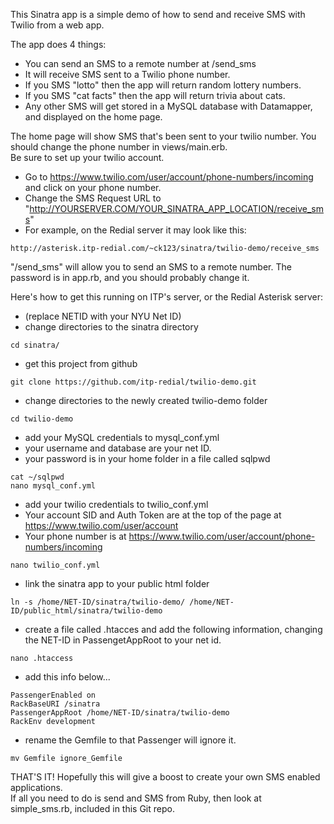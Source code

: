 This Sinatra app is a simple demo of how to send and receive SMS with Twilio from a web app.

The app does 4 things:
- You can send an SMS to a remote number at /send_sms
- It will receive SMS sent to a Twilio phone number.
- If you SMS "lotto" then the app will return random lottery numbers.
- If you SMS "cat facts" then the app will return trivia about cats.
- Any other SMS will get stored in a MySQL database with Datamapper, and displayed on the home page.

The home page will show SMS that's been sent to your twilio number.  You should change the phone number in views/main.erb.  
Be sure to set up your twilio account.
- Go to https://www.twilio.com/user/account/phone-numbers/incoming and click on your phone number.
- Change the SMS Request URL to "http://YOURSERVER.COM/YOUR_SINATRA_APP_LOCATION/receive_sms"
- For example, on the Redial server it may look like this:

```
http://asterisk.itp-redial.com/~ck123/sinatra/twilio-demo/receive_sms
```

"/send_sms" will allow you to send an SMS to a remote number.  The password is in app.rb, and you should probably change it.

Here's how to get this running on ITP's server, or the Redial Asterisk server:
- (replace NETID with your NYU Net ID)
- change directories to the sinatra directory

```
cd sinatra/
``` 
- get this project from github

```
git clone https://github.com/itp-redial/twilio-demo.git
``` 
- change directories to the newly created twilio-demo folder

```
cd twilio-demo
```  
- add your MySQL credentials to mysql_conf.yml
- your username and database are your net ID.
- your password is in your home folder in a file called sqlpwd

```
cat ~/sqlpwd
nano mysql_conf.yml
```
- add your twilio credentials to twilio_conf.yml
- Your account SID and Auth Token are at the top of the page at https://www.twilio.com/user/account
- Your phone number is at https://www.twilio.com/user/account/phone-numbers/incoming

```
nano twilio_conf.yml
```  
- link the sinatra app to your public html folder

```
ln -s /home/NET-ID/sinatra/twilio-demo/ /home/NET-ID/public_html/sinatra/twilio-demo
```
- create a file called .htacces and add the following information, changing the NET-ID in PassengetAppRoot to your net id.

```
nano .htaccess
```
- add this info below...

```
PassengerEnabled on
RackBaseURI /sinatra
PassengerAppRoot /home/NET-ID/sinatra/twilio-demo
RackEnv development
```
- rename the Gemfile to that Passenger will ignore it.

```
mv Gemfile ignore_Gemfile
```

THAT'S IT!  Hopefully this will give a boost to create your own SMS enabled applications.  
If all you need to do is send and SMS from Ruby, then look at simple_sms.rb, included in this Git repo.

